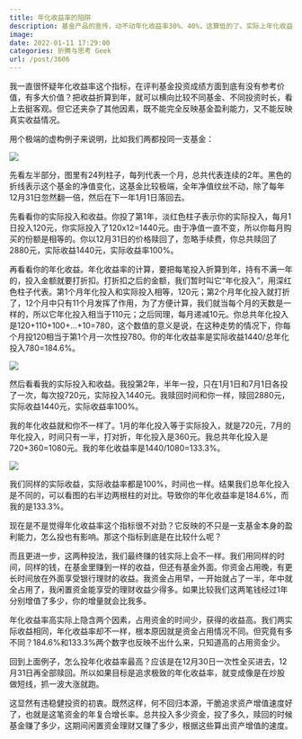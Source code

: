 ```yaml
---
title: 年化收益率的陷阱
description: 基金产品的宣传，动不动年化收益率30%、40%，这算低的了。实际上年化收益率不是你想的那样，它没什么参考价值。
image: 
date: 2022-01-11 17:29:00
categories: 折腾与思考 Geek
url: /post/3606
---
```


我一直很怀疑年化收益率这个指标，在评判基金投资成绩方面到底有没有参考价值，有多大价值？把收益折算到年，就可以横向比较不同基金、不同投资时长，看上去挺客观。但它还夹杂了其他因素，既不能完全反映基金盈利能力，又不能反映真实收益情况。

用个极端的虚构例子来说明，比如我们两都投同一支基金：

![](https://cdn.victor42.work/posts/2022-01/7e049dfc-e68d-40c1-b3ca-c92c47561bb8.jpg)

先看左半部分，图里有24列柱子，每列代表一个月，总共代表连续的2年。黑色的折线表示这个基金的净值变化，这基金比较极端，全年净值纹丝不动，除了每年12月31日忽然翻一倍，然后在下一年1月1日落回去。

先看看你的实际投入和收益。你投了第1年，淡红色柱子表示你的实际投入，每月1日投入120元，你实际投入了120x12=1440元。由于净值一直不变，所以你每月购买的份额是相等的。你以12月31日的价格赎回了，忽略手续费，你总共赎回了2880元，实际收益1440元，实际收益率100%。

再看看你的年化收益。年化收益率的计算，要把每笔投入折算到年，持有不满一年的，投入金额就要打折扣。打折扣之后的金额，我们暂时叫它“年化投入”，用深红色柱子代表。第1个月年化投入和实际投入相等，120元；第2个月年化投入就打折了，12个月中只有11个月发挥了作用，为了方便计算，我们就当每个月的天数是一样的，所以它年化投入相当于110元；之后同理，每月递减10元。你总共年化投入是120+110+100+...+10=780，这个数值的意义是说，在这种走势的情况下，你每个月投120相当于第1个月一次性投780。你的年化收益率是实际收益1440/总年化投入780=184.6%。

![](https://cdn.victor42.work/posts/2022-01/7e049dfc-e68d-40c1-b3ca-c92c47561bb8.jpg)

然后看看我的实际投入和收益。我投第2年，半年一投，只在1月1日和7月1日各投了一次，每次投720元，实际投入1440元。我赎回时间和你一样，赎回2880元，实际收益1440元，实际收益率100%。

我的年化收益就和你不一样了。1月的年化投入等于实际投入，就是720元，7月的年化投入，时间只有一半，打对折，年化投入是360元。我总共年化投入是720+360=1080元。我的年化收益率是1440/1080=133.3%。

![](https://cdn.victor42.work/posts/2022-01/7e049dfc-e68d-40c1-b3ca-c92c47561bb8.jpg)

我们同样的实际收益，实际收益率都是100%，时间也一样。结果我们总年化投入是不同的，可以看图的右半边两根柱的对比。导致你的年化收益率是184.6%，而我的是133.3%。

现在是不是觉得年化收益率这个指标很不对劲？它反映的不只是一支基金本身的盈利能力，怎么投也有影响。那这个指标到底是在比较什么呢？

而且更进一步，这两种投法，我们最终赚的钱实际上会不一样。我们用同样的时间，同样的钱，在基金里赚到一样的收益，但还有基金外面。你资金占用晚，有更长时间放在外面享受银行理财的收益。我资金占用早，一开始就占了一半，年中就全占用了，我闲置资金能享受的理财收益少得多。如果比较我们这两笔钱经过1年分别增值了多少，你的增量就会比我多。

年化收益率高实际上隐含两个因素，占用资金的时间少，获得的收益高。我们两实际收益相同，年化收益率却不一样，根本原因就是资金占用情况不同。但究竟有多不同？184.6%和133.3%两个数字也反映不出什么来，只知道高的占用资金少。

回到上面例子，怎么投年化收益率最高？应该是在12月30日一次性全买进去，12月31日再全部赎回。所以如果目标是追求极致的年化收益率，就变成像是在炒股做短线，抓一波大涨就跑。

这显然有违稳健投资的初衷。既然这样，何不回归本源，干脆追求资产增值速度好了，也就是这笔资金的年复合增长率。总共投入多少资金，投了多久，赎回的时候基金赚了多少，这期间闲置资金理财又赚了多少，根据这些算出资产增值的速度。
